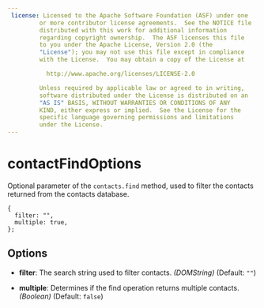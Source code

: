 ```yaml
---
 license: Licensed to the Apache Software Foundation (ASF) under one
         or more contributor license agreements.  See the NOTICE file
         distributed with this work for additional information
         regarding copyright ownership.  The ASF licenses this file
         to you under the Apache License, Version 2.0 (the
         "License"); you may not use this file except in compliance
         with the License.  You may obtain a copy of the License at

           http://www.apache.org/licenses/LICENSE-2.0

         Unless required by applicable law or agreed to in writing,
         software distributed under the License is distributed on an
         "AS IS" BASIS, WITHOUT WARRANTIES OR CONDITIONS OF ANY
         KIND, either express or implied.  See the License for the
         specific language governing permissions and limitations
         under the License.
---
```


contactFindOptions
==================

Optional parameter of the `contacts.find` method, used to filter the
contacts returned from the contacts database.

    {
      filter: "",
      multiple: true,
    };

Options
-------

- __filter__: The search string used to filter contacts. _(DOMString)_ (Default: `""`)

- __multiple__: Determines if the find operation returns multiple contacts. _(Boolean)_ (Default: `false`)
